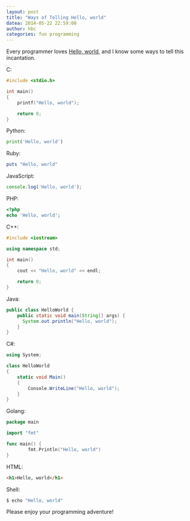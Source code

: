 ```yaml
---
layout: post
title: "Ways of Telling Hello, world"
datea: 2014-05-22 22:59:00
author: hbc
categories: fun programming
---
```


Every programmer loves [Hello, world](http://en.wikipedia.org/wiki/Hello_world),
and I know some ways to tell this incantation.


C:

```c
#include <stdio.h>

int main()
{
    printf("Hello, world");

    return 0;
}
```

Python:

```python
print('Hello, world')
```


Ruby:

```ruby
puts "Hello, world"
```


JavaScript:

```javascript
console.log('Hello, world');
```


PHP:

```php
<?php
echo 'Hello, world';
```


C++:

```c++
#include <iostream>

using namespace std;

int main()
{
    cout << "Hello, world" << endl;

    return 0;
}
```


Java:

```java
public class HelloWorld {
    public static void main(String[] args) {
      System.out.println("Hello, world");
    }
}
```


C#:

```c#
using System;

class HelloWorld
{
    static void Main()
    {
        Console.WriteLine("Hello, world");
    }
}
```


Golang:

```go
package main

import "fmt"

func main() {
        fmt.Println("Hello, world")
}
```


HTML:

```html
<h1>Hello, world</h1>
```


Shell:

```bash
$ echo "Hello, world"
```


Please enjoy your programming adventure!
